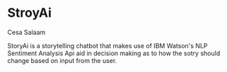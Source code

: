 # StroyAi
Cesa Salaam

StoryAi is a storytelling chatbot that makes use of IBM Watson's NLP Sentiment Analysis Api aid in decision making as to how the sotry should change based on input from the user.

